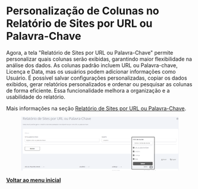 # Personalização de Colunas no Relatório de Sites por URL ou Palavra-Chave

Agora, a tela "Relatório de Sites por URL ou Palavra-Chave" permite personalizar quais colunas serão exibidas, garantindo maior flexibilidade na análise dos dados. As colunas padrão incluem URL ou Palavra-chave, Licença e Data, mas os usuários podem adicionar informações como Usuário. É possível salvar configurações personalizadas, copiar os dados exibidos, gerar relatórios personalizados e ordenar ou pesquisar as colunas de forma eficiente. Essa funcionalidade melhora a organização e a usabilidade do relatório.

Mais informações na seção [Relatório de Sites por URL ou Palavra-Chave](../../portal/sites/relatorio-de-sites-por-url-ou-palavra-chave.md).

<figure><img src="../../../.gitbook/assets/Captura de tela 2024-12-03 142548.png" alt=""><figcaption></figcaption></figure>

[**Voltar ao menu inicial**](../release-notes-less-than-nomeproduto-greater-than-v-16.0.0.md)
